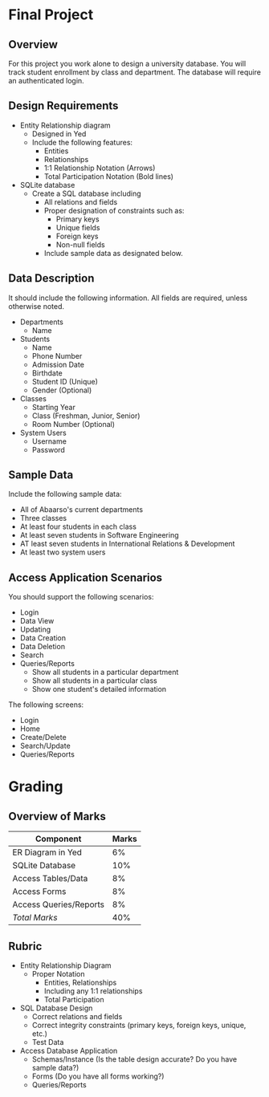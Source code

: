 # Final Project

## Overview

For this project you work alone to design a university database.  You will track student enrollment by class and department.  The database will require an authenticated login.  

## Design Requirements

* Entity Relationship diagram
  - Designed in Yed
  - Include the following features:
    - Entities
    - Relationships
    - 1:1 Relationship Notation (Arrows)
    - Total Participation Notation (Bold lines)
* SQLite database
  - Create a SQL database including
    - All relations and fields
    - Proper designation of constraints such as:
      - Primary keys
      - Unique fields
      - Foreign keys
      - Non-null fields
    - Include sample data as designated below.

## Data Description

It should include the following information.  All fields are required, unless otherwise noted.

* Departments
  - Name
* Students
  - Name
  - Phone Number
  - Admission Date
  - Birthdate
  - Student ID (Unique)
  - Gender (Optional)
* Classes
  * Starting Year
  * Class (Freshman, Junior, Senior)
  * Room Number (Optional)
* System Users
  - Username
  - Password

## Sample Data

Include the following sample data:
* All of Abaarso's current departments
* Three classes
* At least four students in each class
* At least seven students in Software Engineering
* AT least seven students in International Relations & Development
* At least two system users

## Access Application Scenarios

You should support the following scenarios:
* Login
* Data View
* Updating
* Data Creation
* Data Deletion
* Search
* Queries/Reports
  - Show all students in a particular department
  - Show all students in a particular class
  - Show one student's detailed information

The following screens:
* Login
* Home
* Create/Delete
* Search/Update
* Queries/Reports

# Grading

## Overview of Marks

| Component              | Marks |
|------------------------|-------|
| ER Diagram in Yed      | 6%    |
| SQLite Database        | 10%   |
| Access Tables/Data     | 8%    |
| Access Forms           | 8%    |
| Access Queries/Reports | 8%    |
| *Total Marks*          | 40%   |


## Rubric

* Entity Relationship Diagram
  - Proper Notation
    - Entities, Relationships
    - Including any 1:1 relationships
    - Total Participation
* SQL Database Design
  - Correct relations and fields
  - Correct integrity constraints (primary keys, foreign keys, unique, etc.)
  - Test Data
* Access Database Application
  - Schemas/Instance (Is the table design accurate? Do you have sample data?)
  - Forms (Do you have all forms working?)
  - Queries/Reports
